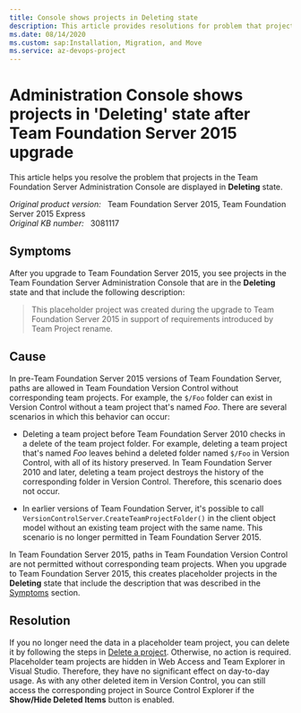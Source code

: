```yaml
---
title: Console shows projects in Deleting state
description: This article provides resolutions for problem that projects in the Team Foundation Server Administration Console are displayed in Deleting state.
ms.date: 08/14/2020
ms.custom: sap:Installation, Migration, and Move
ms.service: az-devops-project
---
```

# Administration Console shows projects in 'Deleting' state after Team Foundation Server 2015 upgrade

This article helps you resolve the problem that projects in the Team Foundation Server Administration Console are displayed in **Deleting** state.

_Original product version:_ &nbsp; Team Foundation Server 2015, Team Foundation Server 2015 Express  
_Original KB number:_ &nbsp; 3081117

## Symptoms

After you upgrade to Team Foundation Server 2015, you see projects in the Team Foundation Server Administration Console that are in the **Deleting** state and that include the following description:

> This placeholder project was created during the upgrade to Team Foundation Server 2015 in support of requirements introduced by Team Project rename.

## Cause

In pre-Team Foundation Server 2015 versions of Team Foundation Server, paths are allowed in Team Foundation Version Control without corresponding team projects. For example, the `$/Foo` folder can exist in Version Control without a team project that's named *Foo*. There are several scenarios in which this behavior can occur:

- Deleting a team project before Team Foundation Server 2010 checks in a delete of the team project folder. For example, deleting a team project that's named *Foo* leaves behind a deleted folder named `$/Foo` in Version Control, with all of its history preserved. In Team Foundation Server 2010 and later, deleting a team project destroys the history of the corresponding folder in Version Control. Therefore, this scenario does not occur.

- In earlier versions of Team Foundation Server, it's possible to call `VersionControlServer`.`CreateTeamProjectFolder()` in the client object model without an existing team project with the same name. This scenario is no longer permitted in Team Foundation Server 2015.

In Team Foundation Server 2015, paths in Team Foundation Version Control are not permitted without corresponding team projects. When you upgrade to Team Foundation Server 2015, this creates placeholder projects in the **Deleting** state that include the description that was described in the [Symptoms](#symptoms) section.

## Resolution

If you no longer need the data in a placeholder team project, you can delete it by following the steps in [Delete a project](/azure/devops/organizations/projects/delete-project). Otherwise, no action is required. Placeholder team projects are hidden in Web Access and Team Explorer in Visual Studio. Therefore, they have no significant effect on day-to-day usage. As with any other deleted item in Version Control, you can still access the corresponding project in Source Control Explorer if the **Show/Hide Deleted Items** button is enabled.
